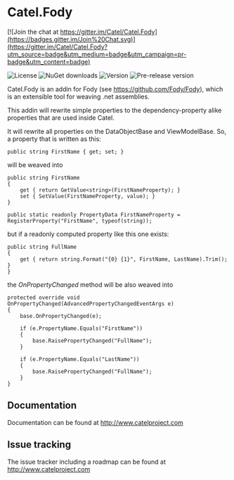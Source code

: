 Catel.Fody
==========

[![Join the chat at https://gitter.im/Catel/Catel.Fody](https://badges.gitter.im/Join%20Chat.svg)](https://gitter.im/Catel/Catel.Fody?utm_source=badge&utm_medium=badge&utm_campaign=pr-badge&utm_content=badge)

![License](https://img.shields.io/github/license/catel/catel.fody.svg)
![NuGet downloads](https://img.shields.io/nuget/dt/catel.fody.svg)
![Version](https://img.shields.io/nuget/v/catel.fody.svg)
![Pre-release version](https://img.shields.io/nuget/vpre/catel.fody.svg)

Catel.Fody is an addin for Fody (see https://github.com/Fody/Fody), which
is an extensible tool for weaving .net assemblies. 

This addin will rewrite simple properties to the dependency-property alike 
properties that are used inside Catel.

It will rewrite all properties on the DataObjectBase and ViewModelBase. So, a
property that is written as this:

    public string FirstName { get; set; }

will be weaved into

    public string FirstName
    {
        get { return GetValue<string>(FirstNameProperty); }
        set { SetValue(FirstNameProperty, value); }
    }

    public static readonly PropertyData FirstNameProperty = RegisterProperty("FirstName", typeof(string));

but if a readonly computed property like this one exists:

    public string FullName
    {
        get { return string.Format("{0} {1}", FirstName, LastName).Trim(); }
    }

the *OnPropertyChanged* method will be also weaved into

	protected override void OnPropertyChanged(AdvancedPropertyChangedEventArgs e)
	{
		base.OnPropertyChanged(e);

		if (e.PropertyName.Equals("FirstName"))
		{
			base.RaisePropertyChanged("FullName");
		}

		if (e.PropertyName.Equals("LastName"))
		{
			base.RaisePropertyChanged("FullName");
		}
	}


## Documentation

Documentation can be found at http://www.catelproject.com

## Issue tracking

The issue tracker including a roadmap can be found at http://www.catelproject.com
